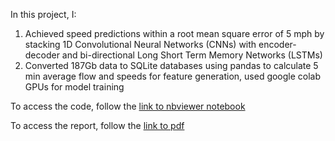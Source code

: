 In this project, I: <br>
1) Achieved speed predictions within a root mean square error of 5 mph by stacking 1D Convolutional Neural Networks (CNNs) with encoder-decoder and bi-directional Long Short Term Memory Networks (LSTMs) <br>
2) Converted 187Gb data to SQLite databases using pandas to calculate 5 min average flow and speeds for feature generation, used google colab GPUs for model training <br>


To access the code, follow the [link to nbviewer notebook](https://nbviewer.jupyter.org/github/sbhmaheshwari/Misc/blob/master/Code.ipynb)

To access the report, follow the [link to pdf](https://nbviewer.jupyter.org/github/sbhmaheshwari/Misc/blob/master/Writeup.pdf) 